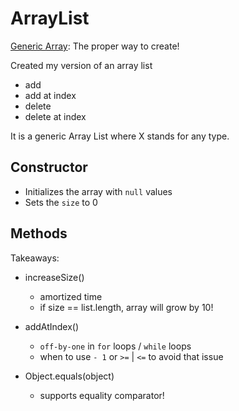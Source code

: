 # ArrayList

[Generic Array](https://stackoverflow.com/questions/529085/how-to-create-a-generic-array-in-java): The proper way to create!

Created my version of an array list

- add 
- add at index
- delete 
- delete at index

It is a generic Array List where X stands for any type.

## Constructor

- Initializes the array with `null` values
- Sets the `size` to 0

## Methods

Takeaways:

- increaseSize()
    - amortized time
    - if size == list.length, array will grow by 10!
    
- addAtIndex()
    - `off-by-one` in `for` loops / `while` loops
    - when to use `- 1` or `>=` | `<=` to avoid that issue
    
- Object.equals(object)
    - supports equality comparator!